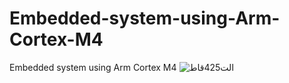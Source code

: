 # Embedded-system-using-Arm-Cortex-M4
Embedded system using Arm Cortex M4
![الت425قاط](https://user-images.githubusercontent.com/56202060/216150872-628f673e-c4b0-40b5-bcd8-085204570d9d.PNG)

